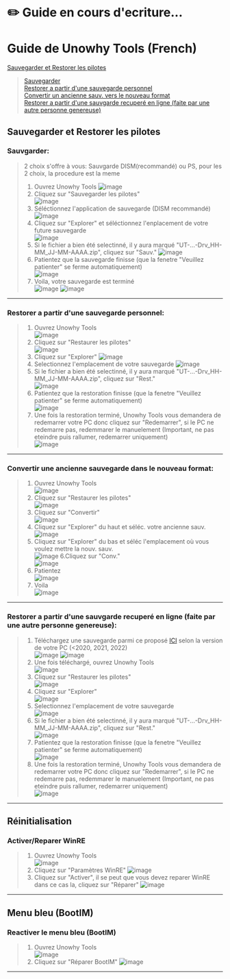 # ✏️ Guide en cours d'ecriture...
# Guide de Unowhy Tools (French)
  
[Sauvegarder et Restorer les pilotes](https://github.com/STY1001/Unowhy-Tools/blob/master/GUIDE-FR.md#sauvegarder-et-restorer-les-pilotes)  
> [Sauvegarder](https://github.com/STY1001/Unowhy-Tools/blob/master/GUIDE-FR.md#sauvgarder)  
> [Restorer a partir d'une sauvegarde personnel](https://github.com/STY1001/Unowhy-Tools/blob/master/GUIDE-FR.md#restorer-a-partir-dune-sauvegarde-personnel)  
> [Convertir un ancienne sauv. vers le nouveau format](https://github.com/STY1001/Unowhy-Tools/edit/master/GUIDE-FR.md#convertir-une-ancienne-sauvegarde-dans-le-nouveau-format)  
> [Restorer a partir d'une sauvgarde recuperé en ligne (faite par une autre personne genereuse)](https://github.com/STY1001/Unowhy-Tools/blob/master/GUIDE-FR.md##restorer-a-partir-dune-sauvgarde-recuper%C3%A9-en-ligne-faite-par-une-autre-personne-genereuse)  
  
## Sauvegarder et Restorer les pilotes
### Sauvgarder:
>2 choix s'offre à vous: Sauvgarde DISM(recommandé) ou PS, pour les 2 choix, la procedure est la meme
>1. Ouvrez Unowhy Tools
>![image](https://user-images.githubusercontent.com/57889852/210237547-7a6d970f-72ba-4302-9af9-63b5833c17c6.png)
>2. Cliquez sur "Sauvegarder les pilotes"  
>![image](https://user-images.githubusercontent.com/57889852/210242326-dccdca3c-cc9e-41ca-ae3c-b2d5e0821930.png)
>3. Séléctionnez l'application de sauvegarde (DISM recommandé)  
>![image](https://user-images.githubusercontent.com/57889852/210242803-ca9de747-8f8b-45a6-85fe-f9fa30a3699a.png)
>4. Cliquez sur "Explorer" et séléctionnez l'enplacement de votre future sauvegarde  
>![image](https://user-images.githubusercontent.com/57889852/210245373-3cfbdd23-96af-4189-819e-27392dc63996.png)
>5. Si le fichier a bien été selectinné, il y aura marqué "UT-...-Drv_HH-MM_JJ-MM-AAAA.zip", cliquez sur "Sauv."
>![image](https://user-images.githubusercontent.com/57889852/210246295-dd0657c0-adf3-4717-a4ca-9dec4d6be8f8.png)
>6. Patientez que la sauvegarde finisse (que la fenetre "Veuillez patienter" se ferme automatiquement)  
>![image](https://user-images.githubusercontent.com/57889852/197404624-aaa5c19a-527e-44e8-a8c9-198b9bfa4fd2.png)
>7. Voila, votre sauvegarde est terminé  
>![image](https://user-images.githubusercontent.com/57889852/210246947-5bb7bc43-de24-40c5-87ad-091925ef098e.png)
>![image](https://user-images.githubusercontent.com/57889852/210247057-4969c5e8-5072-44cb-8c9b-4c26346d071f.png)

___
### Restorer a partir d'une sauvegarde personnel:
>1. Ouvrez Unowhy Tools  
>![image](https://user-images.githubusercontent.com/57889852/210237547-7a6d970f-72ba-4302-9af9-63b5833c17c6.png)
>2. Cliquez sur "Restaurer les pilotes"  
>![image](https://user-images.githubusercontent.com/57889852/210255749-2492c51f-f14c-4bb2-b304-94a9f53c2e41.png)
>3. Cliquez sur "Explorer" 
>![image](https://user-images.githubusercontent.com/57889852/210256713-f9f9864d-9c8a-4c9d-a2fd-8c8babf1de8b.png)
>4. Selectionnez l'emplacement de votre sauvegarde
>![image](https://user-images.githubusercontent.com/57889852/210256804-6107541b-03de-47ba-863d-af99da8de51e.png)
>5. Si le fichier a bien été selectinné, il y aura marqué "UT-...-Drv_HH-MM_JJ-MM-AAAA.zip", cliquez sur "Rest."  
>![image](https://user-images.githubusercontent.com/57889852/210256949-771bc83d-dccc-4f2d-9992-8b31192114c9.png)
>6. Patientez que la restoration finisse (que la fenetre "Veuillez patienter" se ferme automatiquement)  
>![image](https://user-images.githubusercontent.com/57889852/197404624-aaa5c19a-527e-44e8-a8c9-198b9bfa4fd2.png)
>7. Une fois la restoration terminé, Unowhy Tools vous demandera de redemarrer votre PC donc cliquez sur "Redemarrer", si le PC ne redemarre pas, redemmarer le manuelement (Important, ne pas eteindre puis rallumer, redemarrer uniquement)  
>![image](https://user-images.githubusercontent.com/57889852/197416722-890d8c6c-c810-455a-bcb0-b893b565129b.png)
___
### Convertir une ancienne sauvegarde dans le nouveau format:
>1. Ouvrez Unowhy Tools  
>![image](https://user-images.githubusercontent.com/57889852/210237547-7a6d970f-72ba-4302-9af9-63b5833c17c6.png)
>2. Cliquez sur "Restaurer les pilotes"  
>![image](https://user-images.githubusercontent.com/57889852/210250654-556138a1-e4e1-48cd-8eab-ecd1778274d0.png)
>3. Cliquez sur "Convertir"  
>![image](https://user-images.githubusercontent.com/57889852/210250906-e8b0ad41-5b36-4266-906c-a3c46a09d443.png)
>4. Cliquez sur "Explorer" du haut et séléc. votre ancienne sauv.  
>![image](https://user-images.githubusercontent.com/57889852/210251183-59ed54ad-ace1-46f9-bc13-1876d69ecca3.png)
>5. Cliquez sur "Explorer" du bas et séléc l'emplacement où vous voulez mettre la nouv. sauv.  
>![image](https://user-images.githubusercontent.com/57889852/210251513-43e25f18-e377-4729-9167-0621dc3701e9.png)
>6.Cliquez sur "Conv."  
>![image](https://user-images.githubusercontent.com/57889852/210251772-26dfbaa0-a7c1-4657-8c7c-a15411e63a22.png)
>7. Patientez  
>![image](https://user-images.githubusercontent.com/57889852/210251851-e8a1ead4-3019-402e-86ae-00970278682b.png)
>8. Voila  
>![image](https://user-images.githubusercontent.com/57889852/210251906-ff4274c4-fafa-4496-b4ee-eee22dc7e277.png)
___
### Restorer a partir d'une sauvgarde recuperé en ligne (faite par une autre personne genereuse):
>1. Téléchargez une sauvegarde parmi ce proposé [ICI](https://hksty1001-my.sharepoint.com/:f:/g/personal/cloud_sty1001_cf/Ejk2S5pcwCFPnUxKDVQaUPoBpw-3IMAjuLYiJO_Fi-vsKQ?e=pXH17g) selon la version de votre PC (<2020, 2021, 2022)  
>![image](https://user-images.githubusercontent.com/57889852/210261387-f9b9dabc-12fe-46bd-b2a7-923b7459738b.png)
>![image](https://user-images.githubusercontent.com/57889852/210261488-49c50de4-8ae3-410e-9603-7678bffceba6.png)
>2. Une fois téléchargé, ouvrez Unowhy Tools  
>![image](https://user-images.githubusercontent.com/57889852/210237547-7a6d970f-72ba-4302-9af9-63b5833c17c6.png)
>3. Cliquez sur "Restaurer les pilotes"  
>![image](https://user-images.githubusercontent.com/57889852/210255749-2492c51f-f14c-4bb2-b304-94a9f53c2e41.png)
>4. Cliquez sur "Explorer"  
>![image](https://user-images.githubusercontent.com/57889852/210256713-f9f9864d-9c8a-4c9d-a2fd-8c8babf1de8b.png)
>5. Selectionnez l'emplacement de votre sauvegarde  
>![image](https://user-images.githubusercontent.com/57889852/210262305-dd901c0a-f91a-4eb6-aefa-947a62b052a1.png)
>6. Si le fichier a bien été selectinné, il y aura marqué "UT-...-Drv_HH-MM_JJ-MM-AAAA.zip", cliquez sur "Rest."  
>![image](https://user-images.githubusercontent.com/57889852/210262529-0548e13f-be22-4f31-85fa-e07b4519ccde.png)
>7. Patientez que la restoration finisse (que la fenetre "Veuillez patienter" se ferme automatiquement)  
>![image](https://user-images.githubusercontent.com/57889852/197404624-aaa5c19a-527e-44e8-a8c9-198b9bfa4fd2.png)
>8. Une fois la restoration terminé, Unowhy Tools vous demandera de redemarrer votre PC donc cliquez sur "Redemarrer", si le PC ne redemarre pas, redemmarer le manuelement (Important, ne pas eteindre puis rallumer, redemarrer uniquement)  
>![image](https://user-images.githubusercontent.com/57889852/197416722-890d8c6c-c810-455a-bcb0-b893b565129b.png)
___

## Réinitialisation
### Activer/Reparer WinRE
>1. Ouvrez Unowhy Tools  
>![image](https://user-images.githubusercontent.com/57889852/210237547-7a6d970f-72ba-4302-9af9-63b5833c17c6.png)
>2. Cliquez sur "Paramètres WinRE"
>![image](https://user-images.githubusercontent.com/57889852/210263081-b2242ac5-c15a-4e40-b9b2-0707f23cc53a.png)
>3. Cliquez sur "Activer", il se peut que vous devez reparer WinRE dans ce cas la, cliquez sur "Réparer"
>![image](https://user-images.githubusercontent.com/57889852/210263276-de8223c3-ff02-475e-bcee-b4f9587f2daa.png)
___

## Menu bleu (BootIM)
### Reactiver le menu bleu (BootIM)
>1. Ouvrez Unowhy Tools  
>![image](https://user-images.githubusercontent.com/57889852/210237547-7a6d970f-72ba-4302-9af9-63b5833c17c6.png)
>2. Cliquez sur "Réparer BootIM"
>![image](https://user-images.githubusercontent.com/57889852/210263480-31e3b8f1-6ce9-4410-a1b0-79891082aebb.png)
___
